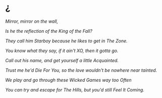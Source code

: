 # ¿

*Mirror, mirror on the wall,*

*Is he the reflection of the King of the Fall?*

*They call him Starboy because he likes to get in The Zone.*

*You know what they say, if it ain't XO, then it gotta go.*

*Call out his name, and get yourself a little Acquainted.*

*Trust me he'd Die For You, so the love wouldn't be nowhere near tainted.*

*We play and go through these Wicked Games way too Often*

*You can try and escape for The Hills, but you'd still Feel It Coming.*
